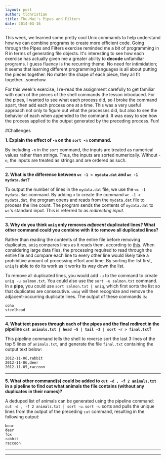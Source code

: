 ```yaml
---
layout: post
author: tlchristian
title: Thu-Mai's Pipes and Filters
date: 2014-03-16
---
```


This week, we learned some pretty cool Unix commands to help understand how we can combine programs to create more efficient code.  Going through the Pipes and Filters exercise reminded me a bit of programming in R in terms of generating file objects.  It's interesting to see how each exercise has actually given me a greater ability to **decode** unfamiliar programs. I guess fluency is the recurring theme.
No need for intimidation; it seems that learning different programming languages is all about putting the pieces together.  No matter the shape of each piece, they all fit together...somehow.

For this week's exercise, I re-read the assignment carefully to get familiar with each of the pieces of the shell commands the lesson introduced. For the pipes, I wanted to see what each process did, so I broke the command apart, then add each process one at a time.  This was a very useful approach not only to figure out what the processes did, but also to see the behavior of each when appended to the command.  It was easy to see how the process applied to the output generated by the preceding process.  Fun!


#Challenges

**1. Explain the effect of `-n` on the `sort -n` command.**

By including `-n` in the `sort` command, the inputs are treated as numerical values rather than strings. Thus, the inputs are sorted numerically. Without `-n`, the inputs are treated as strings and are ordered as such.


---

**2. What is the difference between `wc -1 < mydata.dat` and `wc -1 mydata.dat`?**

To output the number of lines in the `mydata.dat` file, we use the `wc -1 mydata.dat` command.  By adding `<` to create the command `wc -1 < mydata.dat`, the program opens and reads from the `mydata.dat` file to process the line count. The program sends the contents of `mydata.dat` to `wc`'s standard input. This is referred to as *redirecting input*.  


---

**3. Why do you think `uniq` only removes *adjacent* duplicated lines? What other command could you combine with it to remove all duplicated lines?**

Rather than reading the contents of the entire file before removing duplicates, `uniq` compares lines as it reads them, according to [this](http://www.ibm.com/developerworks/library/l-tiptex6/).  When considering large data files, the processing required to read through the entire file and compare each line to every other line would likely take a prohibitive amount of processing effort and time.  By sorting the list first, `uniq` is able to do its work as it works its way down the list. 

To remove all duplicated lines, you would add `-u` to the command to create `uniq -u salmon.txt`.  You could also use the `sort -u salmon.txt` command.
In a **pipe**, you could use `sort salmon.txt | uniq`, which first sorts the list so that duplicates are consecutive. `uniq` will then recognize and remove the adjacent-occurring duplicate lines.
The output of these commands is:

```
coho
steelhead
```


---

**4. What text passes through each of the pipes and the final redirect in the pipeline `cat animals.txt | head -5 | tail -3 | sort -r > final.txt`?**

This pipeline command tells the shell to reverse sort the last 3 lines of the top 5 lines of `animals.txt`, and generate the file `final.txt` containing the output text below:

```
2012-11-06,rabbit
2012-11-06,deer
2012-11-05,raccoon
```


---

**5. What other command(s) could be added to `cut -d , -f 2 animals.txt` in a pipeline to find out what animals the file contains (without any duplicates in their names)?**

A deduped list of animals can be generated using the pipeline command: `cut -d , -f 2 animals.txt | sort -u`.  `sort -u` sorts and pulls the unique lines from the output of the preceding `cut` command, resulting in the following output:

```
bear                                                                                                                                                                                            
deer                                                                                                                                                                                            
fox                                                                                                                                                                                             
rabbit                                                                                                                                                                                          
raccoon
```


---
---